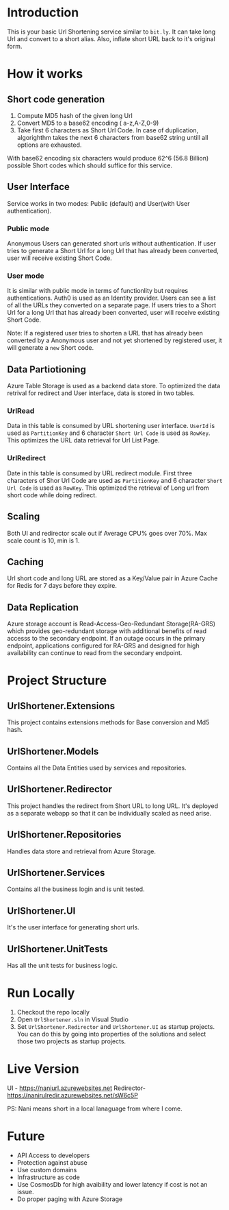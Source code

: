# Introduction
This is your basic Url Shortening service similar to `bit.ly`. It can take long Url and convert to a short alias. Also, inflate short URL back to it's original form.

# How it works
## Short code generation
1. Compute MD5 hash of the given long Url
2. Convert MD5 to a base62 encoding ( a-z,A-Z,0-9)
3. Take first 6 characters as Short Url Code. In case of duplication, algorighthm takes the next 6 characters from base62 string untill all options are exhausted.

With base62 encoding  six characters would produce 62^6 (56.8 Billion) possible Short codes which should suffice for this service.

## User Interface
Service works in two modes: Public (default) and User(with User authentication).

### Public mode
Anonymous Users can generated short urls without authentication. If user tries to generate a Short Url for a long Url that has already been converted, user will receive existing Short Code.

### User mode
It is similar with public mode in terms of functionlity but requires authentications. Auth0 is used as an Identity provider. Users can see a list of all the URLs they converted on a separate page. If users tries to a Short Url for a long Url that has already been converted, user will receive existing Short Code.

Note: If a registered user tries to shorten a URL that has already been converted by a Anonymous user and not yet shortened by registered user, it will generate a `new` Short code.

## Data Partiotioning
Azure Table Storage is used as a backend data store. To optimized the data retrival for redirect and User interface, data is stored in two tables.

### UrlRead
Data in this table is consumed by URL shortening user interface. `UserId` is used as `PartitionKey` and 6 character `Short Url Code` is used as `RowKey`. This optimizes the URL data retrieval for Url List Page.

### UrlRedirect
Date in this table is consumed by URL redirect module. First three characters of Shor Url Code are used as `PartitionKey` and 6 character `Short Url Code` is used as `RowKey`. This optimized the retrieval of Long url from short code while doing redirect.

## Scaling
Both UI and redirector scale out if Average CPU% goes over 70%. Max scale count is 10, min is 1. 

## Caching
Url short code and long URL are stored as a Key/Value pair in Azure Cache for Redis for 7 days before they expire.

## Data Replication
Azure storage account is Read-Access-Geo-Redundant Storage(RA-GRS) which provides geo-redundant storage with additional benefits of read accesss to the secondary endpoint.  If an outage occurs in the primary endpoint, applications configured for RA-GRS and designed for high availability can continue to read from the secondary endpoint.


# Project Structure
## UrlShortener.Extensions
This project contains extensions methods for Base conversion and Md5 hash.

## UrlShortener.Models
Contains all the Data Entities used by services and repositories.

## UrlShortener.Redirector
This project handles the redirect from Short URL to long URL. It's deployed as a separate webapp so that it can be individually scaled as need arise.

## UrlShortener.Repositories
Handles data store and retrieval from Azure Storage.

## UrlShortener.Services
Contains all the business login and is unit tested.

## UrlShortener.UI
It's the user interface for generating short urls.

## UrlShortener.UnitTests
Has all the unit tests for business logic.

# Run Locally
1. Checkout the repo locally
2. Open `UrlShortener.sln` in Visual Studio
3. Set `UrlShortener.Redirector` and `UrlShortener.UI` as startup projects. You can do this by going into properties of the solutions and select those two projects as startup projects.

# Live Version
UI - https://naniurl.azurewebsites.net
Redirector- https://nanirulredir.azurewebsites.net/sW6c5P

PS: Nani means short in a local lanaguage from where I come.

# Future
* API Access to developers
* Protection against abuse
* Use custom domains
* Infrastructure as code
* Use CosmosDb for high avaibility and lower latency if cost is not an issue.
* Do proper paging with Azure Storage